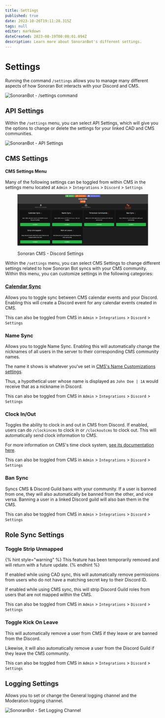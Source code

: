```yaml
---
title: Settings
published: true
date: 2023-10-26T19:11:28.315Z
tags: null
editor: markdown
dateCreated: 2023-08-19T00:08:01.094Z
description: Learn more about SonoranBot's different settings.
---
```


# Settings

Running the command `/settings` allows you to manage many different aspects of how Sonoran Bot interacts with your Discord and CMS.

![SonoranBot - /settings command](../getting-started/settings/bot\_settings.png)

## API Settings <a href="#api-settings" id="api-settings"></a>

Within the `/settings` menu, you can select API Settings, which will give you the options to change or delete the settings for your linked CAD and CMS communities.

![SonoranBot - API Settings](../getting-started/settings/bot\_apisettings.png)

## CMS Settings <a href="#cms-settings" id="cms-settings"></a>

#### CMS Settings Menu

Many of the following settings can be toggled from within CMS in the settings menu located at  `Admin` > `Integrations` > `Discord` > `Settings`

<figure><img src="../../.gitbook/assets/CMS_DiscordSettings.png" alt=""><figcaption><p>Sonoran CMS - Discord Settings</p></figcaption></figure>

Within the `/settings` menu, you can select CMS Settings to change different settings related to how Sonoran Bot syncs with your CMS community. Within this menu, you can customize settings in the following categories:

### [Calendar Sync](../sonoran-cms-integration/calendar-event-sync.md) <a href="#calendarevents-settings" id="calendarevents-settings"></a>

Allows you to toggle sync between CMS calendar events and your Discord. Enabling this will create a Discord event for any calendar events created in CMS.

This can also be toggled from CMS in `Admin` > `Integrations` > `Discord` > `Settings`

### Name Sync <a href="#namesync-settings" id="namesync-settings"></a>

Allows you to toggle Name Sync. Enabling this will automatically change the nicknames of all users in the server to their corresponding CMS community names.

The name it shows is whatever you've set in [CMS's Name Customizations settings](https://info.sonorancms.com/tutorials/customization/community-branding-and-settings#community-name-customization).

Thus, a hypothetical user whose name is displayed as `John Doe | 1A` would receive that as a nickname in Discord.

This can also be toggled from CMS in `Admin` > `Integrations` > `Discord` > `Settings`

### Clock In/Out <a href="#cmsclock-settings" id="cmsclock-settings"></a>

Toggles the ability to clock in and out in CMS from Discord. If enabled, users can do `/clockincms` to clock in or `/clockoutcms` to clock out. This will automatically send clock information to CMS.

For more information on CMS's time clock system, [see its documentation here](https://info.sonorancms.com/tutorials/forms/clock-in-out-system).

This can also be toggled from CMS in `Admin` > `Integrations` > `Discord` > `Settings`

### Ban Sync

Syncs CMS & Discord Guild bans with your community. If a user is banned from one, they will also automatically be banned from the other, and vice versa. Banning a user in a linked Discord guild will also ban them in the CMS.

This can also be toggled from CMS in `Admin` > `Integrations` > `Discord` > `Settings`

## Role Sync Settings <a href="#role-sync-settings" id="role-sync-settings"></a>

### Toggle Strip Unmapped

{% hint style="warning" %}
This feature has been temporarily removed and will return with a future update.
{% endhint %}

If enabled while using CAD sync, this will automatically remove permissions from users who do not have a matching secret key to their Discord ID.

If enabled while using CMS sync, this will strip Discord Guild roles from users that are not mapped within the CMS.&#x20;

This can also be toggled from CMS in `Admin` > `Integrations` > `Discord` > `Settings`

### Toggle Kick On Leave

This will automatically remove a user from CMS if they leave or are banned from the Discord.&#x20;

Likewise, it will also automatically remove a user from the Discord Guild if they leave the CMS community.

This can also be toggled from CMS in `Admin` > `Integrations` > `Discord` > `Settings`

## Logging Settings <a href="#logging-settings" id="logging-settings"></a>

Allows you to set or change the General logging channel and the Moderation logging channel.

![SonoranBot - Set Logging Channel](../getting-started/settings/moderation/bot\_setloggingchannel.png)
